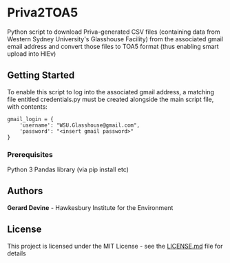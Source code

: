 # Priva2TOA5

Python script to download Priva-generated CSV files (containing data from Western Sydney University's Glasshouse Facility) 
from the associated gmail email address and convert those files to TOA5 format (thus enabling smart upload into HIEv) 

## Getting Started

To enable this script to log into the associated gmail address, a matching file entitled credentials.py must be created alongside the main script file, with contents:

    gmail_login = {
        'username': "WSU.Glasshouse@gmail.com",
        'password': "<insert gmail password>"
    }

### Prerequisites

Python 3
Pandas library (via pip install etc)


## Authors

**Gerard Devine** - Hawkesbury Institute for the Environment 

## License

This project is licensed under the MIT License - see the [LICENSE.md](LICENSE.md) file for details